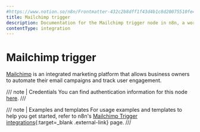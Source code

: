 ```yaml
---
#https://www.notion.so/n8n/Frontmatter-432c2b8dff1f43d4b1c8d20075510fe4
title: Mailchimp trigger
description: Documentation for the Mailchimp trigger node in n8n, a workflow automation platform. Includes details of operations and configuration, and links to examples and credentials information.
contentType: integration
---
```


# Mailchimp trigger

[Mailchimp](https://mailchimp.com/) is an integrated marketing platform that allows business owners to automate their email campaigns and track user engagement.

/// note | Credentials
You can find authentication information for this node [here](/integrations/builtin/credentials/mailchimp/).
///

///  note  | Examples and templates
For usage examples and templates to help you get started, refer to n8n's [Mailchimp Trigger integrations](https://n8n.io/integrations/mailchimp-trigger/){:target=_blank .external-link} page.
///
